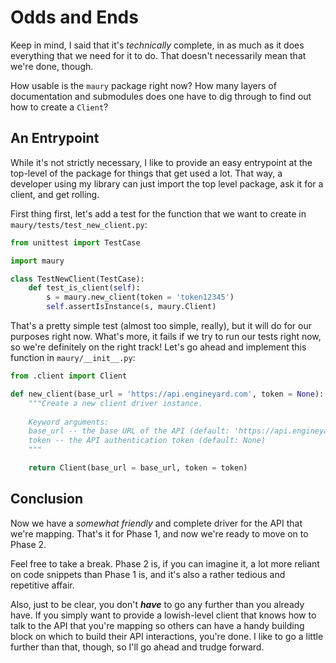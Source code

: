 # Odds and Ends #

Keep in mind, I said that it's *technically* complete, in as much as it does everything that we need for it to do. That doesn't necessarily mean that we're done, though.

How usable is the `maury` package right now? How many layers of documentation and submodules does one have to dig through to find out how to create a `Client`?

## An Entrypoint ##

While it's not strictly necessary, I like to provide an easy entrypoint at the top-level of the package for things that get used a lot. That way, a developer using my library can just import the top level package, ask it for a client, and get rolling.

First thing first, let's add a test for the function that we want to create in `maury/tests/test_new_client.py`:

```python
from unittest import TestCase

import maury

class TestNewClient(TestCase):
    def test_is_client(self):
        s = maury.new_client(token = 'token12345')
        self.assertIsInstance(s, maury.Client)
```

That's a pretty simple test (almost too simple, really), but it will do for our purposes right now. What's more, it fails if we try to run our tests right now, so we're definitely on the right track! Let's go ahead and implement this function in `maury/__init__.py`:

```python
from .client import Client

def new_client(base_url = 'https://api.engineyard.com', token = None):
    """Create a new client driver instance.
    
    Keyword arguments:
    base_url -- the base URL of the API (default: 'https://api.engineyard.com')
    token -- the API authentication token (default: None)
    """

    return Client(base_url = base_url, token = token)
```

## Conclusion ##

Now we have a *somewhat friendly* and complete driver for the API that we're mapping. That's it for Phase 1, and now we're ready to move on to Phase 2.

Feel free to take a break. Phase 2 is, if you can imagine it, a lot more reliant on code snippets than Phase 1 is, and it's also a rather tedious and repetitive affair.

Also, just to be clear, you don't ***have*** to go any further than you already have. If you simply want to provide a lowish-level client that knows how to talk to the API that you're mapping so others can have a handy building block on which to build their API interactions, you're done. I like to go a little further than that, though, so I'll go ahead and trudge forward.
